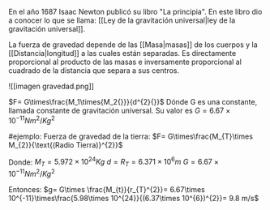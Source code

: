 En el año 1687 Isaac Newton publicó su libro "La principia". En este libro dio a conocer lo que se llama: [[Ley de la gravitación universal|ley de la gravitación universal]].

La fuerza de gravedad depende de las [[Masa|masas]] de los cuerpos y la [[Distancia|longitud]] a las cuales están separadas. Es directamente proporcional al producto de las masas e inversamente proporcional al cuadrado de la distancia que separa a sus centros.

![[imagen gravedad.png]]

 $F= G\times\frac{M_1\times{M_2{}}}{d^{2}{}}$
 Dónde G es una constante, llamada constante de gravitación universal. Su valor es $G=6.67\times10^{-11} Nm^{2}/ Kg^{2}$

#ejemplo:
Fuerza de gravedad de la tierra:
$F= G\times\frac{M_{T}\times M_{2}}{\text{(Radio Tierra)}^{2}}$

Donde:
$M_{T}= 5.972\times 10^{24}Kg$
$d=R_{T}= 6.371\times 10^{6}m$
$G=6.67\times10^{-11} Nm^{2}/ Kg^{2}$

Entonces:
$g= G\times \frac{M_{t}}{r_{T}^{2}}= 6.67\times 10^{-11}\times\frac{5.98\times 10^{24}}{(6.37\times 10^{6})^{2}}= 9.8 m/s$





 
 